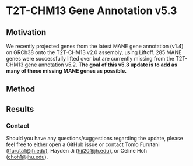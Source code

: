 # T2T-CHM13 Gene Annotation v5.3

## Motivation

We recently projected genes from the latest MANE gene annotation (v1.4) on GRCh38 onto the T2T-CHM13 v2.0 assembly, using Liftoff. 285 MANE genes were successfully lifted over but are currently missing from the T2T-CHM13 gene annotation v5.2. **The goal of this v5.3 update is to add as many of these missing MANE genes as possible.**

## Method

## Results

### Contact
Should you have any questions/suggestions regarding the update, please feel free to either open a GitHub issue or contact Tomo Furutani (<tfuruta1@jh.edu>), Hayden Ji (<hji20@jh.edu>), or Celine Hoh (<choh1@jhu.edu>).
